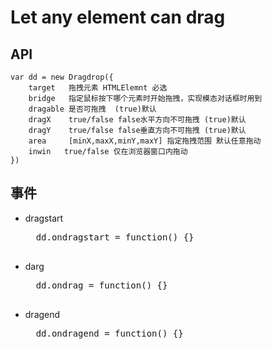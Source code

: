 # Let any element can drag

## API
	var dd = new Dragdrop({
		target 	 拖拽元素 HTMLElemnt 必选
		bridge	 指定鼠标按下哪个元素时开始拖拽，实现模态对话框时用到 
		dragable 是否可拖拽	(true)默认
		dragX 	 true/false false水平方向不可拖拽 (true)默认
		dragY	 true/false false垂直方向不可拖拽 (true)默认
		area 	 [minX,maxX,minY,maxY] 指定拖拽范围 默认任意拖动
		inwin	true/false 仅在浏览器窗口内拖动
	})
	

## 事件
+ dragstart
	<pre>
	dd.ondragstart = function() {}
	</pre>
	
+ darg
	<pre>
	dd.ondrag = function() {}
	</pre>
	
+ dragend
	<pre>
	dd.ondragend = function() {}
	</pre>